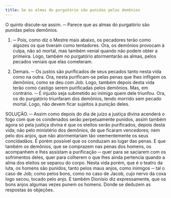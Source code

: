 ```yaml
---
title: Se as almas do purgatório são punidas pelos demônios
---
```


O quinto discute-se assim. ─ Parece que as almas do purgatório são punidas pelos demônios.  

1. ─ Pois, como diz o Mestre mais abaixo, os pecadores terão como algozes os que tiveram como tentadores. Ora, os demônios provocam à culpa, não só mortal, mas também venial quando não podem obter a primeira. Logo, também no purgatório atormentarão as almas, pelos pecados veniais que elas cometeram.  

2. Demais. ─ Os justos são purificados de seus pecados tanto nesta vida como na outra. Ora, nesta purificam-se pelas penas que lhes infligem os demônios, como se deu com Job. Logo, também depois desta vida terão como castigo serem purificadas pelos demônios.  Mas, em contrário. ─ É injusto seja submetido ao inimigo quem dele triunfou. Ora, os do purgatório triunfaram dos demônios, tendo morrido sem pecado mortal. Logo, não devem ficar sujeitos à punição deles.  

SOLUÇÃO. ─ Assim como depois do dia de juízo a justiça divina acenderá o fogo com que os condenados serão perpetuamente punidos, assim também agora só pela justiça divina é que os eleitos serão purificados, depois desta vida; não pelo ministério dos demônios, de que ficaram vencedores; nem pelo dos anjos, que não atormentariam tão veementemente os seus concidadãos. É porém possível que os conduzam ao lugar das penas. E que também os demônios, que se comprazem nas penas dos homens, os acompanhem e lhes assistam a purificação ─ quer para se saciarem com os sofrimentos deles, quer para colherem o que lhes ainda pertencia quando a alma dos eleitos se separou do corpo.  Nesta vida porém, que é o teatro da luta, os homens são punidos, tanto pelos maus anjos, como inimigos ─ tal o caso de Job; como pelos bons, como no caso de Jacob, cujo nervo da coxa logo secou, tocado pelo anjo. E também Dionísio diz expressamente, que os bons anjos algumas vezes punem os homens.  Donde se deduzem as respostas às objeções.